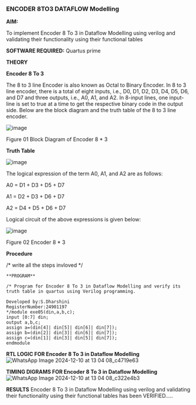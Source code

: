 ### ENCODER 8TO3 DATAFLOW Modelling

**AIM:**

To implement  Encoder 8 To 3 in Dataflow Modelling using verilog and validating their functionality using their functional tables

**SOFTWARE REQUIRED:** Quartus prime

**THEORY**

**Encoder 8 To 3**

The 8 to 3 line Encoder is also known as Octal to Binary Encoder. In 8 to 3 line encoder, there is a total of eight inputs, i.e., D0, D1, D2, D3, D4, D5, D6, and D7 and three outputs, i.e., A0, A1, and A2. In 8-input lines, one input-line is set to true at a time to get the respective binary code in the output side. Below are the block diagram and the truth table of the 8 to 3 line encoder.

![image](https://github.com/naavaneetha/ENCODER8TO3DATAFLOW/assets/154305477/0bc242c1-eb9e-4c47-afe5-30428470efc3)

Figure 01  Block Diagram of Encoder 8 * 3

**Truth Table**

![image](https://github.com/naavaneetha/ENCODER8TO3DATAFLOW/assets/154305477/35496b14-ae6e-4cd1-9abd-d6736b576575)

The logical expression of the term A0, A1, and A2 are as follows:

A0 = D1 + D3 + D5 + D7

A1 = D2 + D3 + D6 + D7

A2 = D4 + D5 + D6 + D7

Logical circuit of the above expressions is given below:

![image](https://github.com/naavaneetha/ENCODER8TO3DATAFLOW/assets/154305477/95acaee6-c873-4c75-89eb-ef09fb158053)

Figure 02  Encoder 8 * 3

**Procedure**

/* write all the steps invloved */
```
**PROGRAM**

/* Program for Encoder 8 To 3 in Dataflow Modelling and verify its truth table in quartus using Verilog programming. 
```
```
Developed by:S.Dharshini
RegisterNumber:24901197
*/module exe05(din,a,b,c);
input [0:7] din;
output a,b,c;
assign a=(din[4]| din[5]| din[6]| din[7]);
assign b=(din[2]| din[3]| din[6]| din[7]);
assign c=(din[1]| din[3]| din[5]| din[7]);
endmodule
```

**RTL LOGIC FOR Encoder 8 To 3 in Dataflow Modelling**
![WhatsApp Image 2024-12-10 at 13 04 08_c4719e63](https://github.com/user-attachments/assets/01ebf8c4-53bc-49ba-9373-f4f4b1be5b65)



**TIMING DIGRAMS FOR Encoder 8 To 3 in Dataflow Modelling**
![WhatsApp Image 2024-12-10 at 13 04 08_c322e4b3](https://github.com/user-attachments/assets/aca42662-50b7-4818-a701-6abadb9017c5)


**RESULTS**
Encoder 8 To 3 in Dataflow Modelling using verilog and validating their functionality using their functional tables has been VERIFIED.....




